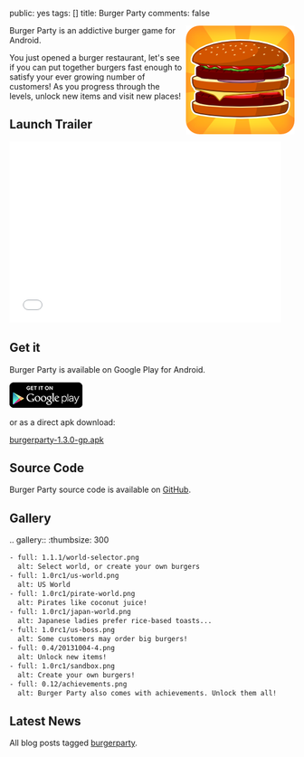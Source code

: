 public: yes
tags: []
title: Burger Party
comments: false

<div style="float: right; margin-left: 6px"><img src="icon.png"></div>

Burger Party is an addictive burger game for Android.

You just opened a burger restaurant, let's see if you can put together burgers fast enough to satisfy your ever growing number of customers! As you progress through the levels, unlock new items and visit new places!

## Launch Trailer

<p class="center">
<iframe width="480" height="320" src="//www.youtube.com/embed/u2ebyoaBFJg?rel=0" frameborder="0" allowfullscreen>
</iframe>
</p>

## Get it

Burger Party is available on Google Play for Android.

<a name="get-it"></a>

<a href="https://play.google.com/store/apps/details?id=com.agateau.burgerparty" alt="Available on Google Play"><img class="badge" src="/static/images/badge/google-play.png"></a>

or as a direct apk download:

<a href="/storage/burgerparty/burgerparty-1.3.0-gp.apk" class="dl-button">burgerparty-1.3.0-gp.apk</a>

## Source Code

Burger Party source code is available on [GitHub](https://github.com/agateau/burgerparty).

## Gallery

.. gallery::
    :thumbsize: 300

    - full: 1.1.1/world-selector.png
      alt: Select world, or create your own burgers
    - full: 1.0rc1/us-world.png
      alt: US World
    - full: 1.0rc1/pirate-world.png
      alt: Pirates like coconut juice!
    - full: 1.0rc1/japan-world.png
      alt: Japanese ladies prefer rice-based toasts...
    - full: 1.0rc1/us-boss.png
      alt: Some customers may order big burgers!
    - full: 0.4/20131004-4.png
      alt: Unlock new items!
    - full: 1.0rc1/sandbox.png
      alt: Create your own burgers!
    - full: 0.12/achievements.png
      alt: Burger Party also comes with achievements. Unlock them all!

## Latest News

All blog posts tagged [burgerparty](/tags/burgerparty).
